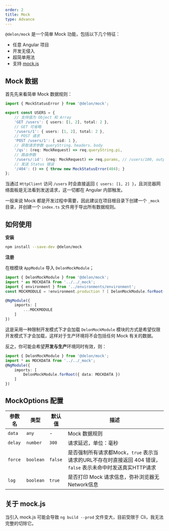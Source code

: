```yaml
---
order: 2
title: Mock
type: Advance
---
```


`@delon/mock` 是一个简单 Mock 功能，包括以下几个特征：

- 任意 Angular 项目
- 开发无侵入
- 超简单用法
- 支持 [mock.js](http://mockjs.com/)

## Mock 数据

首先先来看简单 Mock 数据规则：

```ts
import { MockStatusError } from '@delon/mock';

export const USERS = {
    // 支持值为 Object 和 Array
    'GET /users': { users: [1, 2], total: 2 },
    // GET 可省略
    '/users/1': { users: [1, 2], total: 2 },
    // POST 请求
    'POST /users/1': { uid: 1 },
    // 获取请求参数 queryString、headers、body
    '/qs': (req: MockRequest) => req.queryString.pi,
    // 路由参数
    '/users/:id': (req: MockRequest) => req.params, // /users/100, output: { id: 100 }
    // 发送 Status 错误
    '/404': () => { throw new MockStatusError(404); }
};
```

当通过 `HttpClient` 访问 `/users` 时会直接返回 `{ users: [1, 2] }`，且浏览器网络面板是无法看到发送请求，这一切都在 Angular 内部触发。

一般来说 Mock 都是开发过程中需要，因此建议在项目根目录下创建一个 `_mock` 目录，并创建一个 `index.ts` 文件用于导出所有数据规则。

## 如何使用

**安装**

```bash
npm install --save-dev @delon/mock
```

**注册**

在根模块 `AppModule` 导入 `DelonMockModule`；

```ts
import { DelonMockModule } from '@delon/mock';
import * as MOCKDATA from '../../_mock';
import { environment } from '../environments/environment';
const MOCKMODULE = !environment.production ? [ DelonMockModule.forRoot({ data: MOCKDATA }) ] : [];

@NgModule({
    imports: [
        ...MOCKMODULE
    ]
})
```

这是采用一种限制开发模式下才会加载 `DelonMockModule` 模块的方式是希望仅限开发模式下才会加载，这样对于生产环境将不会包括任何 Mock 有关的数据。

反之，你可能会希望**开发与生产**环境同时有效，则：

```ts
import { DelonMockModule } from '@delon/mock';
import * as MOCKDATA from '../../_mock';
@NgModule({
    imports: [
        DelonMockModule.forRoot({ data: MOCKDATA })
    ]
})
```

## MockOptions 配置

| 参数名 | 类型 | 默认值 | 描述 |
| ----- | --- | --- | --- |
| `data` | `any` | - | Mock 数据规则 |
| `delay` | `number` | `300` | 请求延迟，单位：毫秒 |
| `force` | `boolean` | `false` | 是否强制所有请求都Mock，`true` 表示当请求的URL不存在时直接返回 404 错误，`false` 表示未命中时发送真实HTTP请求 |
| `log` | `boolean` | `true` | 是否打印 Mock 请求信息，弥补浏览器无Network信息  |

## 关于 mock.js

当引入 mock.js 可能会导致 `ng build --prod` 文件变大，目前受限于 Cli，我无法完整的切除它。
